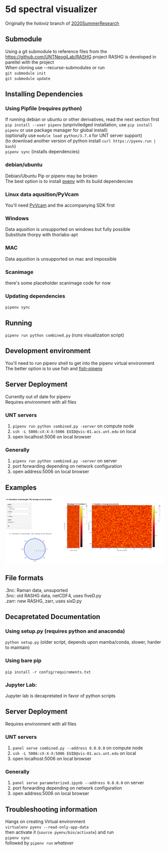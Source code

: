 # 5d spectral visualizer

Originally the _holoviz_ branch of [2020SummerResearch](https://github.com/UNTNeogiLab/2020SummerResearch)

## Submodule
Using a git submodule to reference files from the https://github.com/UNTNeogiLab/RASHG project
RASHG is developed in parellel with the project    
When cloning use --recurse-submodules or run  
`git submodule init`  
`git submodule update`

## Installing Dependencies

### Using Pipfile (requires python)
If running debian or ubuntu or other derivatives, read the next section first  
`pip install --user pipenv` (unpriviledged installation, use `pip install pipenv` or use package manager for global
install)  
(optionally use `module load python/3.7.4` for UNT server support)  
(to download another version of python install `curl https://pyenv.run | bash`)  
`pipenv sync` (installs dependencies)  
### debian/ubuntu
Debian/Ubuntu Pip or pipenv may be broken  
The best option is to install [pyenv](https://github.com/pyenv/pyenv) with its build dependencies
### Linux data aqusition/PyVcam  
You'll need [PyVcam](https://github.com/Photometrics/PyVCAM) and the accompanying SDK first
### Windows
Data aqusition is unsupported on windows but fully possible  
Substitute thorpy with thorlabs-apt
### MAC
Data aqusition is unsupported on mac and impossible
### Scanimage
there's some placeholder scanimage code for now
### Updating dependencies

`pipenv sync`

## Running

`pipenv run python combined.py` (runs visualization script)
## Development environment
You'll need to run pipenv shell to get into the pipenv virtual environment  
The better option is to use fish and [fish-pipenv](https://github.com/sentriz/fish-pipenv)
## Server Deployment

Currently out of date for pipenv  
Requires environment with all files

### UNT servers

1. `pipenv run python combined.py -server` on compute node
1. `ssh -L 5006:cX-X-X:5006 EUID@vis-01.acs.unt.edu` on local
1. open localhost:5006 on local browser

### Generally

1. `pipenv run python combined.py -server` on server
1. port forwarding depending on network configuration
1. open address:5006 on local browser

## Examples

![example](examples/Parameterized.png)
## File formats
.3nc: Raman data, unsuported  
.5nc: old RASHG data, netCDF4, uses fiveD.py  
.zarr: new RASHG, zarr, uses sixD.py 
## Decapretated Documentation

### Using setup.py (requires python and anaconda)

`python setup.py` (older script, depends upon mamba/conda, slower, harder to maintain)

### Using bare pip

`pip install -r config/requirements.txt`

### Jupyter Lab:

Jupyter lab is decapretated in favor of python scripts

## Server Deployment

Requires environment with all files

### UNT servers

1. `panel serve combined.py --address 0.0.0.0` on compute node
1. `ssh -L 5006:cX-X-X:5006 EUID@vis-01.acs.unt.edu` on local
1. open localhost:5006 on local browser

### Generally

1. `panel serve parameterized.ipynb --address 0.0.0.0` on server
1. port forwarding depending on network configuration
1. open address:5006 on local browser
## Troubleshooting information
Hangs on creating Virtual environment  
`virtualenv pyenv --read-only-app-data`  
then activate it (`source pyenv/bin/activate`) and run  
`pipenv sync`  
followed by 
`pipenv run` *whatever*
